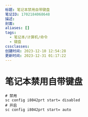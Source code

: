 ```yaml
---
标题: 笔记本禁用自带键盘
笔记ID: 1702184068648
描述: 
封面: 
aliases: []
tags:
  - 笔记本/计算机/命令
  - 键盘
cssclasses: 
创建时间: 2023-12-10 12:54:28
更新时间: 2023-12-31 01:17:22
---
```


# 笔记本禁用自带键盘

```shell
# 禁用
sc config i8042prt start= disabled
# 开启
sc config i8042prt start= auto
```
